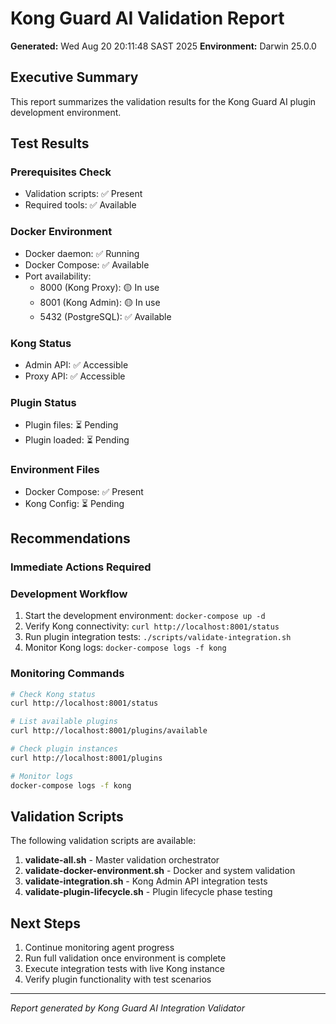 # Kong Guard AI Validation Report

**Generated:** Wed Aug 20 20:11:48 SAST 2025
**Environment:** Darwin 25.0.0

## Executive Summary

This report summarizes the validation results for the Kong Guard AI plugin development environment.

## Test Results

### Prerequisites Check
- Validation scripts: ✅ Present
- Required tools: ✅ Available

### Docker Environment
- Docker daemon: ✅ Running
- Docker Compose: ✅ Available
- Port availability: 
  - 8000 (Kong Proxy): 🟡 In use
  - 8001 (Kong Admin): 🟡 In use
  - 5432 (PostgreSQL): ✅ Available

### Kong Status
- Admin API: ✅ Accessible
- Proxy API: ✅ Accessible

### Plugin Status
- Plugin files: ⏳ Pending
- Plugin loaded: ⏳ Pending

### Environment Files
- Docker Compose: ✅ Present
- Kong Config: ⏳ Pending

## Recommendations

### Immediate Actions Required

### Development Workflow
1. Start the development environment: `docker-compose up -d`
2. Verify Kong connectivity: `curl http://localhost:8001/status`
3. Run plugin integration tests: `./scripts/validate-integration.sh`
4. Monitor Kong logs: `docker-compose logs -f kong`

### Monitoring Commands
```bash
# Check Kong status
curl http://localhost:8001/status

# List available plugins
curl http://localhost:8001/plugins/available

# Check plugin instances
curl http://localhost:8001/plugins

# Monitor logs
docker-compose logs -f kong
```

## Validation Scripts

The following validation scripts are available:

1. **validate-all.sh** - Master validation orchestrator
2. **validate-docker-environment.sh** - Docker and system validation
3. **validate-integration.sh** - Kong Admin API integration tests
4. **validate-plugin-lifecycle.sh** - Plugin lifecycle phase testing

## Next Steps

1. Continue monitoring agent progress
2. Run full validation once environment is complete
3. Execute integration tests with live Kong instance
4. Verify plugin functionality with test scenarios

---
*Report generated by Kong Guard AI Integration Validator*
